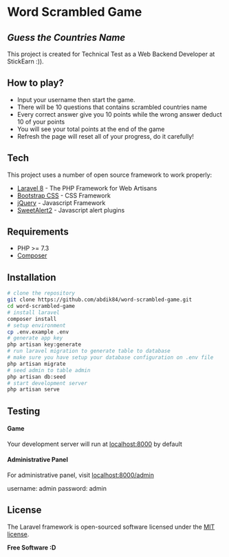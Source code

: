 # Word Scrambled Game
## _Guess the Countries Name_

This project is created for Technical Test as a Web Backend Developer at StickEarn :)).

## How to play?
- Input your username then start the game.
- There will be 10 questions that contains scrambled countries name
- Every correct answer give you 10 points while the wrong answer deduct 10 of your points
- You will see your total points at the end of the game
- Refresh the page will reset all of your progress, do it carefully!


## Tech

This project uses a number of open source framework to work properly:

- [Laravel 8](https://laravel.com/) - The PHP Framework for Web Artisans
- [Bootstrap CSS](https://getbootstrap.com/) - CSS Framework
- [jQuery](https://jquery.com/) - Javascript Framework
- [SweetAlert2](https://sweetalert2.github.io/) - Javascript alert plugins
 
 ## Requirements
 - PHP >= 7.3
 - [Composer](https://getcomposer.org/)

## Installation
```sh
# clone the repository
git clone https://github.com/abdik84/word-scrambled-game.git
cd word-scrambled-game
# install laravel
composer install
# setup environment
cp .env.example .env
# generate app key
php artisan key:generate
# run laravel migration to generate table to database
# make sure you have setup your database configuration on .env file
php artisan migrate
# seed admin to table admin
php artisan db:seed
# start development server
php artisan serve
```

## Testing


#### Game 
Your development server will run at [localhost:8000](http://localhost:8000) by default

#### Administrative Panel
For administrative panel, visit [localhost:8000/admin](http://localhost:8000/admin)

username: admin
password: admin





## License

The Laravel framework is open-sourced software licensed under the [MIT license](https://opensource.org/licenses/MIT).

**Free Software :D**